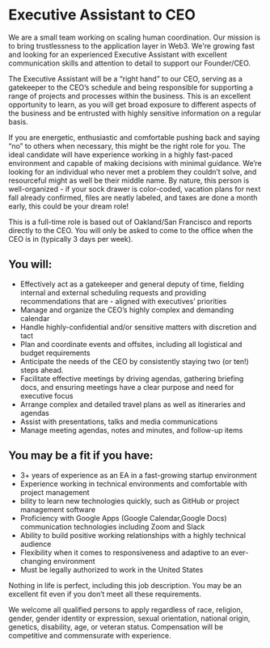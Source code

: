 # Executive Assistant to CEO
We are a small team working on scaling human coordination. Our mission is to bring trustlessness to the application layer in Web3. We're growing fast and looking for an experienced Executive Assistant with excellent communication skills and attention to detail to support our Founder/CEO.

The Executive Assistant will be a “right hand” to our CEO, serving as a gatekeeper to the CEO’s schedule and being responsible for supporting a range of projects and processes within the business. This is an excellent opportunity to learn, as you will get broad exposure to different aspects of the business and be entrusted with highly sensitive information on a regular basis. 

If you are energetic, enthusiastic and comfortable pushing back and saying “no” to others when necessary, this might be the right role for you. The ideal candidate will have experience working in a highly fast-paced environment and capable of making decisions with minimal guidance. We’re looking for an individual who never met a problem they couldn’t solve, and resourceful might as well be their middle name. By nature, this person is well-organized - if your sock drawer is color-coded, vacation plans for next fall already confirmed, files are neatly labeled, and taxes are done a month early, this could be your dream role!

This is a full-time role is based out of Oakland/San Francisco and reports directly to the CEO. You will only be asked to come to the office when the CEO is in (typically 3 days per week).


## You will: 
- Effectively act as a gatekeeper and general deputy of time, fielding internal and external scheduling requests and providing recommendations that are - aligned with executives’ priorities
- Manage and organize the CEO’s highly complex and demanding calendar
- Handle highly-confidential and/or sensitive matters with discretion and tact
- Plan and coordinate events and offsites, including all logistical and budget requirements
- Anticipate the needs of the CEO by consistently staying two (or ten!) steps ahead.
- Facilitate effective meetings by driving agendas, gathering briefing docs, and ensuring meetings have a clear purpose and need for executive focus
- Arrange complex and detailed travel plans as well as itineraries and agendas
- Assist with presentations, talks and media communications
- Manage meeting agendas, notes and minutes, and follow-up items


## You may be a fit if you have: 
- 3+ years of experience as an EA in a fast-growing startup environment
- Experience working in technical environments and comfortable with project management
- bility to learn new technologies quickly, such as GitHub or project management software
- Proficiency with Google Apps (Google Calendar,Google Docs) communication technologies including Zoom and Slack
- Ability to build positive working relationships with a highly technical audience
- Flexibility when it comes to responsiveness and adaptive to an ever-changing environment
- Must be legally authorized to work in the United States


Nothing in life is perfect, including this job description. You may be an excellent fit even if you don’t meet all these requirements. 

We welcome all qualified persons to apply regardless of race, religion, gender, gender identity or expression, sexual orientation, national origin, genetics, disability, age, or veteran status. Compensation will be competitive and commensurate with experience. 

